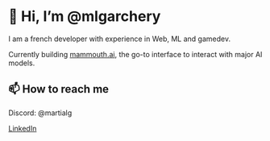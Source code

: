 # 👋 Hi, I’m @mlgarchery

I am a french developer with experience in Web, ML and gamedev.

Currently building [mammouth.ai](https://mammouth.ai), the go-to interface to interact with major AI models.

 
## 📫 How to reach me

Discord: @martialg

[LinkedIn](https://www.linkedin.com/in/martial-garchery-852a94164) 
